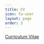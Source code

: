 ```yaml
---
title: CV
icon: fa-user
layout: page
order: 3
---
```

[Curriculum Vitae](http://iworeushankaonce.github.io/iworeushankaonce.github.io/assets/files/cv.pdf)
